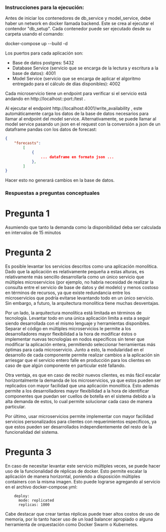### Instrucciones para la ejecución:

Antes de iniciar los contenedores de db_service y model_service, debe haber un network en docker llamada backend. Este se crea
al ejecutar el contendor "db_setup". Cada contenedor puede ser ejecutado desde su carpeta usando el comando:

docker-compose up --build -d

Los puertos para cada aplicación son:

- Base de datos postgres: 5432
- Database Service (servicio que se encarga de la lectura y escritura a la base de datos): 4001
- Model Service (servicio que se encarga de aplicar el algoritmo entregado para el cálculo de días disponibles): 4002

Cada microservicio tiene un endpoint para verificar si el servicio está andando en http://localhost::port:/test .

Al ejecutar el endpoint http://localhost:4001/write_availability , este automáticamente carga los datos de la base de datos
necesarios para llamar al endpoint del model service. Alternativamente, se puede llamar al model service pasando un json en el
request con la conversión a json de un dataframe pandas con los datos de forecast:

```json
{
    "forecasts":
        [
            {
                ... dataframe en formato json ...
            },
        ]
}
```

Hacer esto no generará cambios en la base de datos.

### Respuestas a preguntas conceptuales

# Pregunta 1
Asumiendo que tanto la demanda como la disponibilidad deba ser calculada en intervalos de 15 minutos

# Pregunta 2
Es posible levantar los servicios descritos como una aplicación monolítica. Dado que la aplicación es relativamente pequeña a
estas alturas, es relativamente más sencillo desarrollarla como un único servicio que múltiples microservicios (por ejemplo, no
habría necesidad de realizar la consulta entre el servicio de base de datos y del modelo) y menos costoso en términos de recursos,
ya que existe redundancia entre los microservicios que podría evitarse levantando todo en un único servicio. Sin embargo, a
futuro, la arquitectura monolítica tiene muchas desventajas.

Por un lado, la arquitectura monolítica está limitada en términos de tecnología. Levantar todo en una única aplicación limita a
esta a seguir siendo desarrollada con el mismo lenguaje y herramientas disponibles. Separar el código en múltiples microservicios
le permite a los desarrolladores mayor flexibilidad a la hora de modificar éstos o implementar nuevas tecnologías en nodos
específicos sin tener que modificar la aplicación entera, permitiendo seleccionar herramientas más óptimas para cada microservicio.
Junto a esto, la modularidad en el desarrollo de cada componente permite realizar cambios a la aplicación sin arriesgar que el
servicio entero falle en producción para los clientes en caso de que algún componente en particular esté fallando.

Otra ventaja, es que en caso de recibir nuevos clientes, es más fácil escalar horizontalmente la demanda de los microservicios,
ya que estos pueden ser replicados con mayor facilidad que una aplicación monolítica. Esto además permite a los desarrolladores
mayor flexibilidad a la hora de identificar componentes que puedan ser cuellos de botella en el sistema debido a la alta demanda
de estos, lo cual permite solucionar cada caso de manera particular.

Por último, usar microservicios permite implementar con mayor facilidad servicios personalizados para clientes con requerimientos
específicos, ya que estos pueden ser desarrollados independientemente del resto de la funcionalidad del sistema.

# Pregunta 3
En caso de necesitar levantar este servicio múltiples veces, se puede hacer uso de la funcionalidad de réplicas de docker. Esto
permite escalar la aplicación de manera horizontal, poniendo a disposición múltiples containers con la misma imagen. Esto puede
lograrse agregando al servicio en el archivo docker-compose.yml:

```
    deploy:
      mode: replicated
      replicas: 1000
```

Cabe destacar que crear tantas réplicas puede traer altos costos de uso de memoria, por lo tanto hacer uso de un load balancer
apropiado o alguna herramienta de orquestación como Docker Swarm o Kubernetes.
